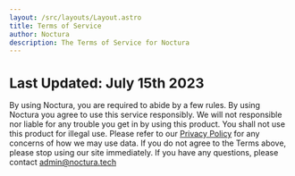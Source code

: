 ```yaml
---
layout: /src/layouts/Layout.astro
title: Terms of Service
author: Noctura
description: The Terms of Service for Noctura
---
```


<style>
    p, h1 {
        color: var(--font-color);
    }
    h1 {
        font-size: 1.75em;
    }
</style>

# Last Updated: July 15th 2023

By using Noctura, you are required to abide by a few rules. By using Noctura you agree to use this service responsibly. We will not responsible nor liable for any trouble you get in by using this product. You shall not use this product for illegal use. Please refer to our [Privacy Policy](privacy) for any concerns of how we may use data. If you do not agree to the Terms above, please stop using our site immediately. If you have any questions, please contact [admin@noctura.tech](mailto:admin@noctura.tech)
